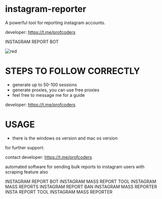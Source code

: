 # instagram-reporter
A powerful tool for reporting instagram accounts.

developer: https://t.me/profcoders

INSTAGRAM REPORT BOT

![red](https://github.com/user-attachments/assets/64fa7546-fdf0-414d-a4ba-6b45df0944be)


# STEPS TO FOLLOW CORRECTLY
- generate up to 50-100 sessions
- generate proxies, you can use free proxies
- feel free to message me for a guide

developer: https://t.me/profcoders

# USAGE
- there is the windows os version and mac os version

for further support:

contact developer: https://t.me/profcoders

automated software for sending bulk reports to instagram users with scraping feature also

INSTAGRAM REPORT BOT
INSTAGRAM MASS REPORT TOOL
INSTAGRAM MASS REPORTS
INSTAGRAM REPORT BAN
INSTAGRAM MASS REPORTER
INSTA REPORT TOOL
INSTAGRAM MASS REPORTER
